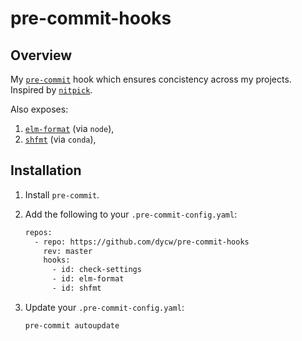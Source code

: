 # pre-commit-hooks

## Overview

My [`pre-commit`](https://pre-commit.com/) hook which ensures concistency
across my projects. Inspired by [`nitpick`](https://github.com/andreoliwa/nitpick).

Also exposes:

1. [`elm-format`](https://github.com/avh4/elm-format) (via `node`),
1. [`shfmt`](https://anaconda.org/conda-forge/go-shfmt) (via `conda`),

## Installation

1. Install `pre-commit`.
1. Add the following to your `.pre-commit-config.yaml`:

   ```bash
   repos:
     - repo: https://github.com/dycw/pre-commit-hooks
       rev: master
       hooks:
         - id: check-settings
         - id: elm-format
         - id: shfmt
   ```

1. Update your `.pre-commit-config.yaml`:

   ```bash
   pre-commit autoupdate
   ```
